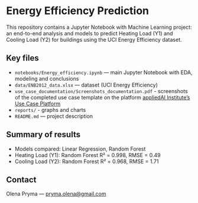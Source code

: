 # Energy Efficiency Prediction
This repository contains a Jupyter Notebook with Machine Learning project: an end-to-end analysis and models to predict Heating Load (Y1) and Cooling Load (Y2) for buildings using the UCI Energy Efficiency dataset.

## Key files
- `notebooks/Energy_efficiency.ipynb` — main Jupyter Notebook with EDA, modeling and conclusions
- `data/ENB2012_data.xlsx` — dataset (UCI Energy Efficiency)
- `use_case_documentation/Screenshots_documentation.pdf` - screenshots of the completed use case template on the platform [appliedAI Institute’s Use Case Platform](https://ucp.appliedai-institute.de/en)
- `reports/` - graphs and charts
- `README.md` — project description

## Summary of results
- Models compared: Linear Regression, Random Forest
- Heating Load (Y1): Random Forest R² = 0.998, RMSE = 0.49
- Cooling Load (Y2): Random Forest R² = 0.968, RMSE = 1.71

## Contact
Olena Pryma — pryma.olena@gmail.com
